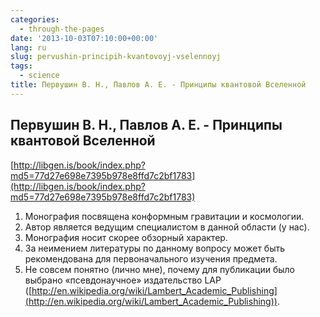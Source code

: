 ```yaml
---
categories:
  - through-the-pages
date: '2013-10-03T07:10:00+00:00'
lang: ru
slug: pervushin-principih-kvantovoyj-vselennoyj
tags:
  - science
title: Первушин В. Н., Павлов А. Е. - Принципы квантовой Вселенной
---
```





## Первушин В. Н., Павлов А. Е. - Принципы квантовой Вселенной

[http://libgen.is/book/index.php?md5=77d27e698e7395b978e8ffd7c2bf1783](http://libgen.is/book/index.php?md5=77d27e698e7395b978e8ffd7c2bf1783)  

1.  Монография посвящена конформным гравитации и космологии.
2.  Автор является ведущим специалистом в данной области (у нас).
3.  Монография носит скорее обзорный характер.
4.  За неимением литературы по данному вопросу может быть рекомендована для первоначального изучения предмета.
5.  Не совсем понятно (лично мне), почему для публикации было выбрано «псевдонаучное» издательство LAP ([http://en.wikipedia.org/wiki/Lambert_Academic_Publishing](http://en.wikipedia.org/wiki/Lambert_Academic_Publishing)).
